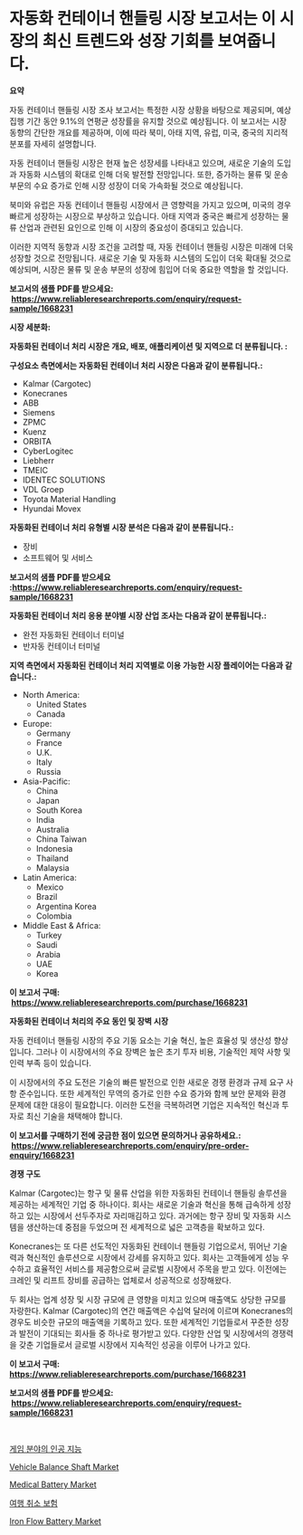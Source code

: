 <p><h1>자동화 컨테이너 핸들링 시장 보고서는 이 시장의 최신 트렌드와 성장 기회를 보여줍니다.</h1></p><p><strong>요약</strong></p>
<p><p>자동 컨테이너 핸들링 시장 조사 보고서는 특정한 시장 상황을 바탕으로 제공되며, 예상 집행 기간 동안 9.1%의 연평균 성장률을 유지할 것으로 예상됩니다. 이 보고서는 시장 동향의 간단한 개요를 제공하며, 이에 따라 북미, 아태 지역, 유럽, 미국, 중국의 지리적 분포를 자세히 설명합니다. </p><p>자동 컨테이너 핸들링 시장은 현재 높은 성장세를 나타내고 있으며, 새로운 기술의 도입과 자동화 시스템의 확대로 인해 더욱 발전할 전망입니다. 또한, 증가하는 물류 및 운송 부문의 수요 증가로 인해 시장 성장이 더욱 가속화될 것으로 예상됩니다.</p><p>북미와 유럽은 자동 컨테이너 핸들링 시장에서 큰 영향력을 가지고 있으며, 미국의 경우 빠르게 성장하는 시장으로 부상하고 있습니다. 아태 지역과 중국은 빠르게 성장하는 물류 산업과 관련된 요인으로 인해 이 시장의 중요성이 증대되고 있습니다.</p><p>이러한 지역적 동향과 시장 조건을 고려할 때, 자동 컨테이너 핸들링 시장은 미래에 더욱 성장할 것으로 전망됩니다. 새로운 기술 및 자동화 시스템의 도입이 더욱 확대될 것으로 예상되며, 시장은 물류 및 운송 부문의 성장에 힘입어 더욱 중요한 역할을 할 것입니다.</p></p>
<p><strong>보고서의 샘플 PDF를 받으세요: &nbsp;<a href="https://www.reliableresearchreports.com/enquiry/request-sample/1668231">https://www.reliableresearchreports.com/enquiry/request-sample/1668231</a></strong></p>
<p><strong>시장 세분화:</strong></p>
<p><strong> 자동화된 컨테이너 처리 시장은 개요, 배포, 애플리케이션 및 지역으로 더 분류됩니다. :</strong></p>
<p><strong>구성요소 측면에서는 자동화된 컨테이너 처리 시장은 다음과 같이 분류됩니다.:</strong></p>
<p><ul><li>Kalmar (Cargotec)</li><li>Konecranes</li><li>ABB</li><li>Siemens</li><li>ZPMC</li><li>Kuenz</li><li>ORBITA</li><li>CyberLogitec</li><li>Liebherr</li><li>TMEIC</li><li>IDENTEC SOLUTIONS</li><li>VDL Groep</li><li>Toyota Material Handling</li><li>Hyundai Movex</li></ul></p>
<p><strong> 자동화된 컨테이너 처리 유형별 시장 분석은 다음과 같이 분류됩니다.:</strong></p>
<p><ul><li>장비</li><li>소프트웨어 및 서비스</li></ul></p>
<p><strong>보고서의 샘플 PDF를 받으세요 :<a href="https://www.reliableresearchreports.com/enquiry/request-sample/1668231">https://www.reliableresearchreports.com/enquiry/request-sample/1668231</a></strong></p>
<p><strong> 자동화된 컨테이너 처리 응용 분야별 시장 산업 조사는 다음과 같이 분류됩니다.:</strong></p>
<p><ul><li>완전 자동화된 컨테이너 터미널</li><li>반자동 컨테이너 터미널</li></ul></p>
<p><strong>지역 측면에서 자동화된 컨테이너 처리 지역별로 이용 가능한 시장 플레이어는 다음과 같습니다.:</strong></p>
<p><ul>
    <li>
        North America:
        <ul>
            <li>United States</li>
            <li>Canada</li>
        </ul>
    </li>
    <li>
        Europe:
        <ul>
            <li>Germany</li>
            <li>France</li>
            <li>U.K.</li>
            <li>Italy</li>
            <li>Russia</li>
        </ul>
    </li>
    <li>
        Asia-Pacific:
        <ul>
            <li>China</li>
            <li>Japan</li>
            <li>South Korea</li>
            <li>India</li>
            <li>Australia</li>
            <li>China Taiwan</li>
            <li>Indonesia</li>
            <li>Thailand</li>
            <li>Malaysia</li>
        </ul>
    </li>
    <li>
        Latin America:
        <ul>
            <li>Mexico</li>
            <li>Brazil</li>
            <li>Argentina Korea</li>
            <li>Colombia</li>
        </ul>
    </li>
    <li>
        Middle East & Africa:
        <ul>
            <li>Turkey</li>
            <li>Saudi</li>
            <li>Arabia</li>
            <li>UAE</li>
            <li>Korea</li>
        </ul>
    </li>
    </ul></p>
<p><strong>이 보고서 구매: &nbsp;<a href="https://www.reliableresearchreports.com/purchase/1668231">https://www.reliableresearchreports.com/purchase/1668231</a></strong></p>
<p><strong>자동화된 컨테이너 처리의 주요 동인 및 장벽 시장</strong></p>
<p><p>자동 컨테이너 핸들링 시장의 주요 기동 요소는 기술 혁신, 높은 효율성 및 생산성 향상입니다. 그러나 이 시장에서의 주요 장벽은 높은 초기 투자 비용, 기술적인 제약 사항 및 인력 부족 등이 있습니다.</p><p>이 시장에서의 주요 도전은 기술의 빠른 발전으로 인한 새로운 경쟁 환경과 규제 요구 사항 준수입니다. 또한 세계적인 무역의 증가로 인한 수요 증가와 함께 보안 문제와 환경 문제에 대한 대응이 필요합니다. 이러한 도전을 극복하려면 기업은 지속적인 혁신과 투자로 최신 기술을 채택해야 합니다.</p></p>
<p><strong>이 보고서를 구매하기 전에 궁금한 점이 있으면 문의하거나 공유하세요.: &nbsp;<a href="https://www.reliableresearchreports.com/enquiry/pre-order-enquiry/1668231">https://www.reliableresearchreports.com/enquiry/pre-order-enquiry/1668231</a></strong></p>
<p><strong>경쟁 구도</strong></p>
<p><p>Kalmar (Cargotec)는 항구 및 물류 산업을 위한 자동화된 컨테이너 핸들링 솔루션을 제공하는 세계적인 기업 중 하나이다. 회사는 새로운 기술과 혁신을 통해 급속하게 성장하고 있는 시장에서 선두주자로 자리매김하고 있다. 과거에는 항구 장비 및 자동화 시스템을 생산하는데 중점을 두었으며 전 세계적으로 넓은 고객층을 확보하고 있다.</p><p>Konecranes는 또 다른 선도적인 자동화된 컨테이너 핸들링 기업으로서, 뛰어난 기술력과 혁신적인 솔루션으로 시장에서 강세를 유지하고 있다. 회사는 고객들에게 성능 우수하고 효율적인 서비스를 제공함으로써 글로벌 시장에서 주목을 받고 있다. 이전에는 크레인 및 리프트 장비를 공급하는 업체로서 성공적으로 성장해왔다.</p><p>두 회사는 업계 성장 및 시장 규모에 큰 영향을 미치고 있으며 매출액도 상당한 규모를 자랑한다. Kalmar (Cargotec)의 연간 매출액은 수십억 달러에 이르며 Konecranes의 경우도 비슷한 규모의 매출액을 기록하고 있다. 또한 세계적인 기업들로서 꾸준한 성장과 발전이 기대되는 회사들 중 하나로 평가받고 있다. 다양한 산업 및 시장에서의 경쟁력을 갖춘 기업들로서 글로벌 시장에서 지속적인 성공을 이루어 나가고 있다.</p></p>
<p><strong>이 보고서 구매: &nbsp; <a href="https://www.reliableresearchreports.com/purchase/1668231">https://www.reliableresearchreports.com/purchase/1668231</a></strong></p>
<p><strong>보고서의 샘플 PDF를 받으세요: &nbsp;<a href="https://www.reliableresearchreports.com/enquiry/request-sample/1668231">https://www.reliableresearchreports.com/enquiry/request-sample/1668231</a></strong><strong></strong></p>
<p>&nbsp;</p>
<p><p><a href="https://github.com/vskv4779xr1/Market-Research-Report-List-1/blob/main/692582215314.md">게임 분야의 인공 지능</a></p><p><a href="https://issuu.com/reportprime-2/docs/vehicle-balance-shaft-market-size-2030.pptx">Vehicle Balance Shaft Market</a></p><p><a href="https://github.com/mahnoor2003/Market-Research-Report-List-3/blob/main/medical-battery-market.md">Medical Battery Market</a></p><p><a href="https://github.com/xvz497517413/Market-Research-Report-List-1/blob/main/362041715313.md">여행 취소 보험</a></p><p><a href="https://github.com/juancolorado15/Market-Research-Report-List-2/blob/main/iron-flow-battery-market.md">Iron Flow Battery Market</a></p></p>